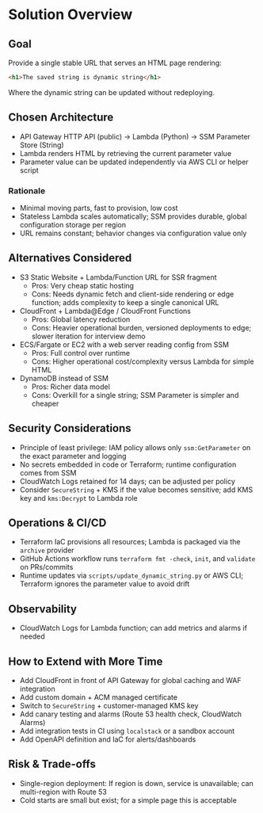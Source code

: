 # Solution Overview

## Goal
Provide a single stable URL that serves an HTML page rendering:

```html
<h1>The saved string is dynamic string</h1>
```

Where the dynamic string can be updated without redeploying.

## Chosen Architecture
- API Gateway HTTP API (public) → Lambda (Python) → SSM Parameter Store (String)
- Lambda renders HTML by retrieving the current parameter value
- Parameter value can be updated independently via AWS CLI or helper script

### Rationale
- Minimal moving parts, fast to provision, low cost
- Stateless Lambda scales automatically; SSM provides durable, global configuration storage per region
- URL remains constant; behavior changes via configuration value only

## Alternatives Considered
- S3 Static Website + Lambda/Function URL for SSR fragment
  - Pros: Very cheap static hosting
  - Cons: Needs dynamic fetch and client-side rendering or edge function; adds complexity to keep a single canonical URL
- CloudFront + Lambda@Edge / CloudFront Functions
  - Pros: Global latency reduction
  - Cons: Heavier operational burden, versioned deployments to edge; slower iteration for interview demo
- ECS/Fargate or EC2 with a web server reading config from SSM
  - Pros: Full control over runtime
  - Cons: Higher operational cost/complexity versus Lambda for simple HTML
- DynamoDB instead of SSM
  - Pros: Richer data model
  - Cons: Overkill for a single string; SSM Parameter is simpler and cheaper

## Security Considerations
- Principle of least privilege: IAM policy allows only `ssm:GetParameter` on the exact parameter and logging
- No secrets embedded in code or Terraform; runtime configuration comes from SSM
- CloudWatch Logs retained for 14 days; can be adjusted per policy
- Consider `SecureString` + KMS if the value becomes sensitive; add KMS key and `kms:Decrypt` to Lambda role

## Operations & CI/CD
- Terraform IaC provisions all resources; Lambda is packaged via the `archive` provider
- GitHub Actions workflow runs `terraform fmt -check`, `init`, and `validate` on PRs/commits
- Runtime updates via `scripts/update_dynamic_string.py` or AWS CLI; Terraform ignores the parameter value to avoid drift

## Observability
- CloudWatch Logs for Lambda function; can add metrics and alarms if needed

## How to Extend with More Time
- Add CloudFront in front of API Gateway for global caching and WAF integration
- Add custom domain + ACM managed certificate
- Switch to `SecureString` + customer-managed KMS key
- Add canary testing and alarms (Route 53 health check, CloudWatch Alarms)
- Add integration tests in CI using `localstack` or a sandbox account
- Add OpenAPI definition and IaC for alerts/dashboards

## Risk & Trade-offs
- Single-region deployment: If region is down, service is unavailable; can multi-region with Route 53
- Cold starts are small but exist; for a simple page this is acceptable

